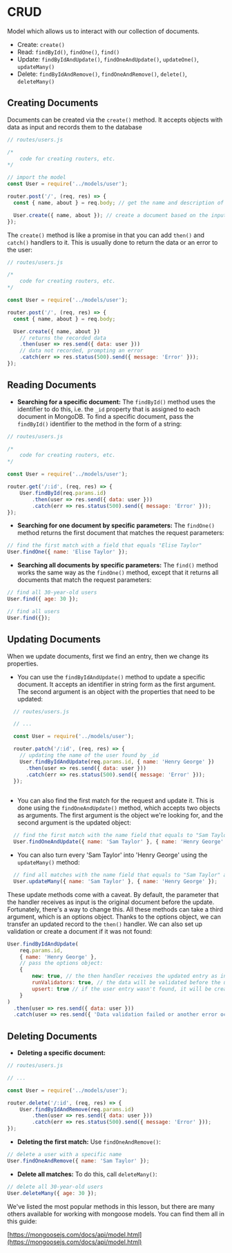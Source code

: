 # CRUD

Model which allows us to interact with our collection of documents.

-   Create: `create()`
-   Read: `findById()`, `findOne()`, `find()`
-   Update: `findByIdAndUpdate()`, `findOneAndUpdate()`, `updateOne()`, `updateMany()`
-   Delete: `findByIdAndRemove()`, `findOneAndRemove()`, `delete()`, `deleteMany()`


## Creating Documents

Documents can be created via the `create()` method. It accepts objects with data as input and records them to the database

```jsx
// routes/users.js

/*
    code for creating routers, etc.
*/

// import the model
const User = require('../models/user');

router.post('/', (req, res) => {
  const { name, about } = req.body; // get the name and description of the user

  User.create({ name, about }); // create a document based on the input data 
});
```

The `create()` method is like a promise in that you can add `then()` and `catch()` handlers to it. This is usually done to return the data or an error to the user:

```jsx
// routes/users.js

/*
    code for creating routers, etc.
*/

const User = require('../models/user');

router.post('/', (req, res) => {
  const { name, about } = req.body;

  User.create({ name, about })
    // returns the recorded data
    .then(user => res.send({ data: user }))
    // data not recorded, prompting an error
    .catch(err => res.status(500).send({ message: 'Error' }));
});
```

## Reading Documents
-   **Searching for a specific document:** The `findById()` method uses the identifier to do this, i.e. the `_id` property that is assigned to each document in MongoDB. To find a specific document, pass the `findById()` identifier to the method in the form of a string:
```jsx
// routes/users.js

/*
    code for creating routers, etc.
*/

const User = require('../models/user');

router.get('/:id', (req, res) => {
    User.findById(req.params.id)
        .then(user => res.send({ data: user }))
        .catch(err => res.status(500).send({ message: 'Error' }));
});
```

-   **Searching for one document by specific parameters:** The `findOne()` method returns the first document that matches the request parameters:
```jsx
// find the first match with a field that equals "Elise Taylor"
User.findOne({ name: 'Elise Taylor' });
```

-   **Searching all documents by specific parameters:** The `find()` method works the same way as the `findOne()` method, except that it returns all documents that match the request parameters:
```jsx
// find all 30-year-old users
User.find({ age: 30 });

// find all users
User.find({});
```

## Updating Documents
When we update documents, first we find an entry, then we change its properties.
- You can use the `findByIdAndUpdate()` method to update a specific document. It accepts an identifier in string form as the first argument. The second argument is an object with the properties that need to be updated:
```jsx
  // routes/users.js

  // ...

  const User = require('../models/user');

  router.patch('/:id', (req, res) => {
    // updating the name of the user found by _id
    User.findByIdAndUpdate(req.params.id, { name: 'Henry George' })
      .then(user => res.send({ data: user }))
      .catch(err => res.status(500).send({ message: 'Error' }));
  });
  
```

- You can also find the first match for the request and update it. This is done using the `findOneAndUpdate()` method, which accepts two objects as arguments. The first argument is the object we're looking for, and the second argument is the updated object:
```jsx
  // find the first match with the name field that equals to "Sam Taylor" and replace is with "Henry George"
  User.findOneAndUpdate({ name: 'Sam Taylor' }, { name: 'Henry George' }));
```

- You can also turn every 'Sam Taylor' into 'Henry George' using the `updateMany()` method:
```jsx
  // find all matches with the name field that equals to "Sam Taylor" and replace it with "Henry George"
  User.updateMany({ name: 'Sam Taylor' }, { name: 'Henry George' });
```

These update methods come with a caveat. By default, the parameter that the handler receives as input is the original document before the update.
Fortunately, there's a way to change this. All these methods can take a third argument, which is an options object.
Thanks to the options object, we can transfer an updated record to the `then()` handler. We can also set up validation or create a document if it was not found:
```jsx
User.findByIdAndUpdate(
    req.params.id,
    { name: 'Henry George' },
    // pass the options object:
    {
        new: true, // the then handler receives the updated entry as input
        runValidators: true, // the data will be validated before the update 
        upsert: true // if the user entry wasn't found, it will be created
    }
)
  .then(user => res.send({ data: user }))
  .catch(user => res.send({ 'Data validation failed or another error occured.' }));
```

## Deleting Documents
- **Deleting a specific document:**
```jsx
// routes/users.js

// ...

const User = require('../models/user');

router.delete('/:id', (req, res) => {
    User.findByIdAndRemove(req.params.id)
        .then(user => res.send({ data: user }))
        .catch(err => res.status(500).send({ message: 'Error' }));
});
```

-   **Deleting the first match:** Use `findOneAndRemove()`:
```jsx
// delete a user with a specific name
User.findOneAndRemove({ name: 'Sam Taylor' });
```

-   **Delete all matches:** To do this, call `deleteMany()`:
 ```jsx
// delete all 30-year-old users
User.deleteMany({ age: 30 });
```

We've listed the most popular methods in this lesson, but there are many others available for working with mongoose models. You can find them all in this guide:

[https://mongoosejs.com/docs/api/model.html](https://mongoosejs.com/docs/api/model.html)
